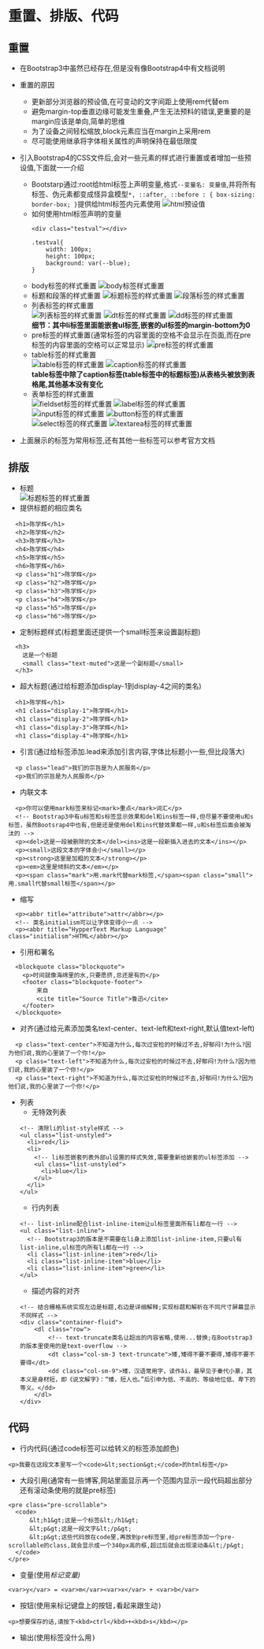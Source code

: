 # 重置、排版、代码

## 重置
* 在Bootstrap3中虽然已经存在,但是没有像Bootstrap4中有文档说明
* 重置的原因
  - 更新部分浏览器的预设值,在可变动的文字间距上使用rem代替em
  - 避免margin-top垂直边缘可能发生重叠,产生无法预料的错误,更重要的是margin应该是单向,简单的思维
  - 为了设备之间轻松缩放,block元素应当在margin上采用rem
  - 尽可能使用继承将字体相关属性的声明保持在最低限度

* 引入Bootstrap4的CSS文件后,会对一些元素的样式进行重置或者增加一些预设值,下面就一一介绍
  - Bootstarp通过:root给html标签上声明变量,格式```--变量名: 变量值```,并将所有标签、伪元素都变成怪异盒模型```*, ::after, ::before : { box-sizing: border-box; }```提供给html标签内元素使用
    ![html预设值](./image/html预设值.png)
  - 如何使用html标签声明的变量
    ```
    <div class="testval"></div>

    .testval{
        width: 100px;
        height: 100px;
        background: var(--blue);
    }
    ```
  - body标签的样式重置
    ![body标签样式重置](./image/body标签样式重置.png)
  - 标题和段落的样式重置
    ![标题标签的样式重置](./image/标题标签的样式重置.png)
    ![段落标签的样式重置](./image/段落标签的样式重置.png)
  - 列表标签的样式重置  
    ![列表标签的样式重置](./image/列表标签的样式重置.png)
    ![dt标签的样式重置](./image/dt标签的样式重置.png)
    ![dd标签的样式重置](./image/dd标签的样式重置.png)  
    **细节：其中li标签里面能嵌套ul标签,嵌套的ul标签的margin-bottom为0**
  - pre标签的样式重置(通常标签的内容里面的空格不会显示在页面,而在pre标签的内容里面的空格可以正常显示)
    ![pre标签的样式重置](./image/pre标签的样式重置.png)
  - table标签的样式重置  
    ![table标签的样式重置](./image/table标签的样式重置.png)
    ![caption标签的样式重置](./image/caption标签的样式重置.png)  
    **table标签中除了caption标签(table标签中的标题标签)从表格头被放到表格尾,其他基本没有变化**
  - 表单标签的样式重置  
    ![fieldset标签的样式重置](./image/fieldset标签的样式重置.png)
    ![label标签的样式重置](./image/label标签的样式重置.png)
    ![input标签的样式重置](./image/input标签的样式重置.png)
    ![button标签的样式重置](./image/button标签的样式重置.png)
    ![select标签的样式重置](./image/select标签的样式重置.png)
    ![textarea标签的样式重置](./image/textarea标签的样式重置.png)  
* 上面展示的标签为常用标签,还有其他一些标签可以参考官方文档

## 排版
  - 标题  
  ![标题标签的样式重置](./image/标题标签的样式重置.png)
  - 提供标题的相应类名
  ```
    <h1>陈学辉</h1>
    <h2>陈学辉</h2>
    <h3>陈学辉</h3>
    <h4>陈学辉</h4>
    <h5>陈学辉</h5>
    <h6>陈学辉</h6>
    <p class="h1">陈学辉</p>
    <p class="h2">陈学辉</p>
    <p class="h3">陈学辉</p>
    <p class="h4">陈学辉</p>
    <p class="h5">陈学辉</p>
    <p class="h6">陈学辉</p>
  ```
  - 定制标题样式(标题里面还提供一个small标签来设置副标题)
  ```
    <h3>
      这是一个标题
      <small class="text-muted">这是一个副标题</small>
    </h3>
  ```
  - 超大标题(通过给标题添加display-1到display-4之间的类名)
  ```
    <h1>陈学辉</h1>
    <h1 class="display-1">陈学辉</h1>
    <h1 class="display-2">陈学辉</h1>
    <h1 class="display-3">陈学辉</h1>
    <h1 class="display-4">陈学辉</h1>
  ```
  - 引言(通过给标签添加.lead来添加引言内容,字体比标题小一些,但比段落大)
  ```
    <p class="lead">我们的宗旨是为人民服务</p>
    <p>我们的宗旨是为人民服务</p>
  ```
  - 内联文本
  ```
    <p>你可以使用mark标签来标记<mark>重点</mark>词汇</p>
    <!-- Bootstrap3中有u标签和s标签显示效果和del和ins标签一样,但尽量不要使用u和s标签，虽然Bootsrap4中也有,但是还是使用del和ins代替效果都一样,u和s标签后面会被淘汰的 -->
    <p><del>这是一段被删除的文本</del><ins>这是一段新插入进去的文本</ins></p>
    <p><small>这段文本的字体会小</small></p>
    <p><strong>这里是加粗的文本</strong></p>
    <p><em>这里是倾斜的文本</em></p>
    <p><span class="mark">用.mark代替mark标签,</span><span class="small">用.small代替small标签</span></p>
  ```
  - 缩写
  ```
    <p><abbr title="attribute">attr</abbr></p>
    <!-- 类名initialism可以让字体变得小一点 -->
    <p><abbr title="HypperText Markup Language" class="initialism">HTML</abbr></p>
  ```
  - 引用和署名
  ```
    <blockquote class="blockquote">
      <p>时间就像海绵里的水,只要愿挤,总还是有的</p>
      <footer class="blockquote-footer">
          来自
          <cite title="Source Title">鲁迅</cite>
      </footer>
    </blockquote>
  ```
  - 对齐(通过给元素添加类名text-center、text-left和text-right,默认值text-left)
  ```
    <p class="text-center">不知道为什么,每次过安检的时候过不去,好郁闷!为什么?因为他们说,我的心里装了一个你!</p>
    <p class="text-left">不知道为什么,每次过安检的时候过不去,好郁闷!为什么?因为他们说,我的心里装了一个你!</p>
    <p class="text-right">不知道为什么,每次过安检的时候过不去,好郁闷!为什么?因为他们说,我的心里装了一个你!</p>
  ```
  - 列表
    - 无特效列表
    ```
    <!-- 清除li的list-style样式 -->
    <ul class="list-unstyled">
      <li>red</li>
      <li>
        <!-- li标签嵌套列表外部ul设置的样式失效,需要重新给嵌套的ul标签添加 -->
        <ul class="list-unstyled">
          <li>blue</li>
        </ul>
      </li>
    </ul>
    ```
    - 行内列表
    ```
    <!-- list-inline配合list-inline-item让ul标签里面所有li都在一行 -->
    <ul class="list-inline">
      <!-- Bootstrap3的版本是不需要在li身上添加list-inline-item,只要ul有list-inline,ul标签内所有li都在一行 -->
      <li class="list-inline-item">red</li>
      <li class="list-inline-item">blue</li>
      <li class="list-inline-item">green</li>
    </ul>
    ```
    - 描述内容的对齐
    ```
    <!-- 结合栅格系统实现左边是标题,右边是详细解释;实现标题和解析在不同尺寸屏幕显示不同样式 -->
    <div class="container-fluid">
        <dl class="row">
            <!-- text-truncate类名让超出的内容省略,使用...替换;在Bootstrap3的版本里使用的是text-overflow -->
            <dt class="col-sm-3 text-truncate">矮,矮得不要不要得,矮得不要不要得</dt>
            <dd class="col-sm-9">矮，汉语常用字，读作ǎi，最早见于秦代小篆，其本义是身材短，即《说文解字》：“矮，短人也。”后引申为低、不高的、等级地位低、卑下的等义。</dd>
        </dl>
    </div>
    ```

## 代码
  - 行内代码(通过code标签可以给转义的标签添加颜色)
  ```
  <p>我要在这段文本里写一个<code>&lt;section&gt;</code>的html标签</p>
  ```
  - 大段引用(通常有一些博客,网站里面显示再一个范围内显示一段代码超出部分还有滚动条使用的就是pre标签)
  ```
  <pre class="pre-scrollable">
    <code>
        &lt;h1&gt;这是一个标签&lt;/h1&gt;
        &lt;p&gt;这是一段文字&lt;/p&gt;
        &lt;p&gt;这些代码放在code里,再放到pre标签里,给pre标签添加一个pre-scrollable的class,就会显示成一个340px高的框,超过后就会出现滚动条&lt;/p&gt;
    </code>
  </pre>
  ```
  - 变量(使用<var>标记变量)
  ```
  <var>y</var> = <var>m</var><var>x</var> + <var>b</var>
  ```
  - 按钮(使用<kbd>来标记键盘上的按钮,看起来跟生动)
  ```
  <p>想要保存的话,请按下<kbd>ctrl</kbd>+<kbd>s</kbd></p>
  ```
  - 输出(使用<samp>标签没什么用)